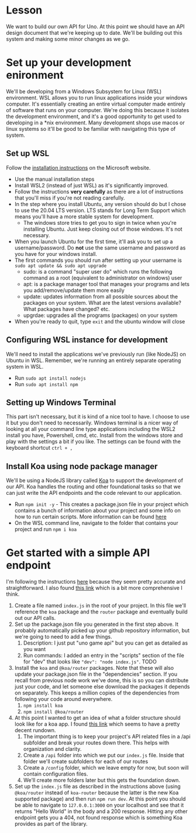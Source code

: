 # Lesson
We want to build our own API for Uno. At this point we should have an API design document that we're keeping up to date. We'll be building out this system and making some minor changes as we go.

# Set up your development enironment
We'll be developing from a Windows Subsystem for Linux (WSL) environment. WSL allows you to run linux applications inside your windows computer. It's essentially creating an entire virtual computer made entirely of software that runs on your computer. We're doing this because it isolates the development environment, and it's a good opportunity to get used to developing in a *nix environment. Many development shops use macos or linux systems so it'll be good to be familiar with navigating this type of system.

## Set up WSL
Follow the [installation instructions](https://docs.microsoft.com/en-us/windows/wsl/install-win10) on the Microsoft website. 
* Use the manual installation steps 
* Install WSL2 (instead of just WSL) as it's significantly improved. 
* Follow the instructions **very carefully** as there are a lot of instructions that you'll miss if you're not reading carefully.
* In the step where you install Ubuntu, any version should do but I chose to use the 20.04 LTS version. LTS stands for Long Term Support which means you'll have a more stable system for development. 
    * The windows store tries to get you to sign in twice when you're installing Ubuntu. Just keep closing out of those windows. It's not necessary.
* When you launch Ubuntu for the first time, it'll ask you to set up a username/password. Do **not** use the same username and password as you have for your windows install.
* The first commands you should run after setting up your username is `sudo apt update && sudo apt upgrade`
    * sudo: is a command "super user do" which runs the following command as a root (equivalent to administrator on windows) user
    * apt: is a package manager tool that manages your programs and lets you add/remove/update them more easily
    * update: updates information from all possible sources about the packages on your system. What are the latest versions available? What packages have changed? etc.
    * upgrdae: upgrades all the programs (packages) on your system
* When you're ready to quit, type `exit` and the ubuntu window will close

## Configuring WSL instance for development
We'll need to install the applications we've previously run (like NodeJS) on Ubuntu in WSL. Remember, we're running an entirely separate operating system in WSL.
* Run `sudo apt install nodejs`
* Run `sudo apt install npm`

## Setting up Windows Terminal
This part isn't necessary, but it is kind of a nice tool to have. I choose to use it but you don't need to necessarily. Windows terminal is a nicer way of looking at all your command line type applications including the WSL2 install you have, Powershell, cmd, etc. Install from the windows store and play with the settings a bit if you like. The settings can be found with the keyboard shortcut `ctrl + ,`

## Install Koa using node package manager
We'll be using a NodeJS library called [Koa](https://koajs.com/) to support the development of our API. Koa handles the routing and other foundational tasks so that we can just write the API endpoints and the code relevant to our application. 

* Run `npm init -y` - This creates a package.json file in your project which contains a bunch of information about your project and some info on how to run certain scripts. More information can be found [here](https://nodesource.com/blog/an-absolute-beginners-guide-to-using-npm/)
* On the WSL command line, navigate to the folder that contains your project and run `npm i koa`

# Get started with a simple API endpoint
I'm following the instructions [here](https://codeburst.io/lets-build-a-rest-api-with-koa-js-and-test-with-jest-2634c14394d3) because they seem pretty accurate and straightforward. 
I also found [this link](https://www.digitalocean.com/community/tutorials/how-to-build-a-hello-world-application-with-koa) which is a bit more comprehensive I think.

1. Create a file named `index.js` in the root of your project. In this file we'll reference the `koa` package and the `router` package and eventually build out our API calls.
1. Set up the package.json file you generated in the first step above. It probably automatically picked up your github repository information, but we're going to need to add a few things.
    1. Description: I just put "uno game api" but you can get as detailed as you want
    1. Run commands: I added an entry in the "scripts" section of the file for "dev" that looks like `"dev": "node index.js"`. TODO
1. Install the `koa` and `@koa/router` packages. Note that these will also update your package.json file in the "dependencies" section. If you recall from previous node work we've done, this is so you can distribute just your code, and let someone else download the packages it depends on separately. This keeps a million copies of the dependencies from following your code around everywhere.
    1. `npm install koa`
    1. `npm install @koa/router`
1. At this point I wanted to get an idea of what a folder structure should look like for a koa app. I found [this link](https://medium.com/swlh/advanced-koa-js-boilerplate-bda90c9abe24) which seems to have a pretty decent rundown. 
    1. The important thing is to keep your project's API related files in a /api subfolder and break your routes down there. This helps with organization and clarity.
    1. Create a `/api` folder into which we put our `index.js` file. Inside that folder we'll create subfolders for each of our routes
    1. Create a `/config` folder, which we leave empty for now, but soon will contain configuration files.
    1. We'll create more folders later but this gets the foundation down.
1. Set up the `index.js` file as described in the instructions above (using `@koa/router` instead of `koa-router` because the latter is the new Koa supported package) and then run `npm run dev`. At this point you should be able to navigate to `127.0.0.1:3000` on your localhost and see that it returns "Hello World" in the body and a 200 response. Hitting any other endpoint gets you a 404, not found response which is something Koa provides as part of the library.